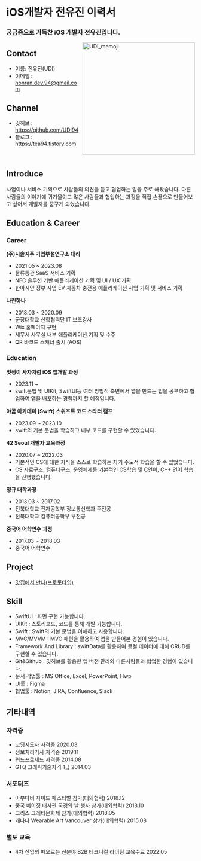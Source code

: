 # iOS개발자 전유진 이력서

### 궁금증으로 가득찬 iOS 개발자 전유진입니다.

<img src="https://github.com/APP-iOS4/APP-iOS4.github.io/assets/145957641/c8121eb7-8793-459f-ab2f-9338020c4dae" alt = "UDI_memoji" align='right' width= 300px>

######




## Contact
- 이름: 전유진(UDI)
- 이메일 : honran.dev.94@gmail.com

## Channel
- 깃허브 : https://github.com/UDI94
- 블로그 : https://tea94.tistory.com
  
</br>

## Introduce

사업이나 서비스 기획으로 사람들의 의견을 듣고 협업하는 일을 주로 해왔습니다.
다른 사람들의 이야기에 귀기울이고 많은 사람들과 협업하는 과정을 직접 손끝으로 만들어보고 싶어서 개발자를 꿈꾸게 되었습니다.

## Education & Career

### Career
__(주)시솔지주 기업부설연구소 대리__
- 2021.05 ~ 2023.08
- 물류통관 SaaS 서비스 기획
- NFC 솔루션 기반 애플리케이션 기획 및 UI / UX 기획
- 한아시안 정부 사업 EV 자동차 충전용 애플리케이션 사업 기획 및 서비스 기획

__나린하나__
- 2018.03 ~ 2020.09
- 군장대학교 산학협력단 IT 보조강사
- Wix 홈페이지 구현
- 세무서 사무실 내부 애플리케이션 기획 및 수주
- QR 바코드 스캐너 출시 (AOS)

### Education
__멋쟁이 사자처럼  iOS 앱개발 과정__
- 2023.11 ~
- swift문법 및 UIKit, SwiftUI등 여러 방법적 측면에서 앱을 만드는 법을 공부하고 협업하여 앱을 배포하는 경험까지 할 예정입니다.

__야곰 아카데미 [Swift] 스위프트 코드 스타터 캠프__
- 2023.09 ~ 2023.10
- swift의 기본 문법을 학습하고 내부 코드를 구현할 수 있었습니다.

__42 Seoul 개발자 교육과정__
- 2020.07 ~ 2022.03
- 기본적인 CS에 대한 지식을 스스로 학습하는 자기 주도적 학습을 할 수 있었습니다.
- CS 자료구조, 컴퓨터구조, 운영체제등 기본적인 CS학습 및 C언어, C++ 언어 학습을 진행했습니다.

__정규 대학과정__
- 2013.03 ~ 2017.02
- 전북대학교 전자공학부 정보통신학과 주전공
- 전북대학교 컴퓨터공학부 부전공

__중국어 어학연수 과정__
- 2017.03 ~ 2018.03
- 중국어 어학연수


## Project
- [맛집에서 만나(프로토타입)](https://github.com/APP-iOS4/UIKit-Prototype-LAB2)


##  Skill
- SwiftUI : 화면 구현 가능합니다.
- UIKit : 스토리보드, 코드를 통해 개발 가능합니다.
- Swift : Swift의 기본 문법을 이해하고 사용합니다.
- MVC/MVVM : MVC 패턴을 활용하여 앱을 만들어본 경험이 있습니다.
- Framework And Library : swiftData를 활용하여 로컬 데이터에 대해 CRUD를 구현할 수 있습니다.
- Git&Github : 깃허브를 활용한 앱 버전 관리와 다른사람들과 협업한 경험이 있습니다.
- 문서 작업툴 : MS Office, Excel, PowerPoint, Hwp
- UI툴 : Figma
- 협업툴 : Notion, JIRA, Confluence, Slack

## 기타내역
### 자격증
- 코딩지도사 자격증 2020.03
- 정보처리기사 자격증 2019.11
- 워드프로세드 자격증 2014.08
- GTQ 그래픽기술자격 1급 2014.03

### 서포터즈
- 아부다비 자이드 페스티벌 참가(대외협력) 2018.12
- 중국 베이징 대사관 국경의 날 행사 참가(대외협력) 2018.10
- 그리스 크레타문화제 참가(대외협력) 2018.05
- 캐나다 Wearable Art Vancouver 참가(대외협력) 2015.08

### 별도 교육
- 4차 산업의 떠오르는 신분야 B2B 테크니컬 라이팅 교육수료 2022.05
